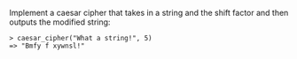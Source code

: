 Implement a caesar cipher that takes in a string and the shift factor and then outputs the modified string:
```
> caesar_cipher("What a string!", 5)
=> "Bmfy f xywnsl!"
```